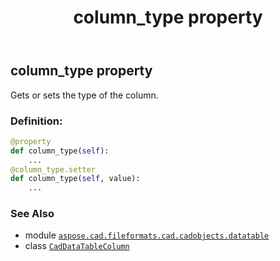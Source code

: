 ﻿---
title: column_type property
second_title: Aspose.CAD for Python via .NET API References
description: 
type: docs
weight: 40
url: /aspose.cad.fileformats.cad.cadobjects.datatable/caddatatablecolumn/column_type/
is_root: false
---

## column_type property


Gets or sets the type of the column.
### Definition:
```python
@property
def column_type(self):
    ...
@column_type.setter
def column_type(self, value):
    ...
```

### See Also
* module [`aspose.cad.fileformats.cad.cadobjects.datatable`](../../)
* class [`CadDataTableColumn`](/cad/python-net/aspose.cad.fileformats.cad.cadobjects.datatable/caddatatablecolumn)
